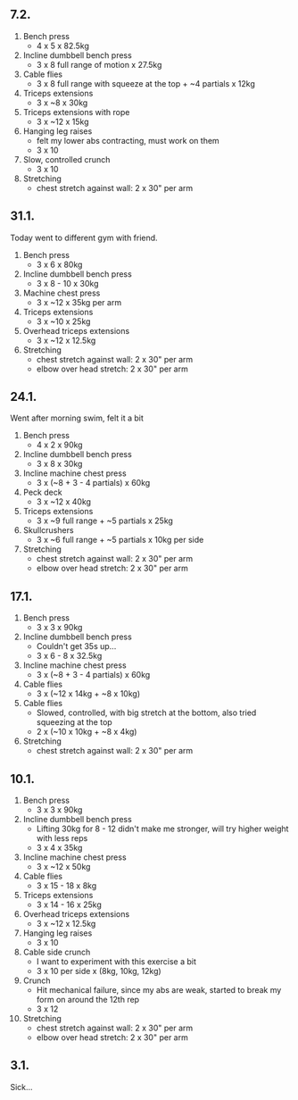 ## 7.2.

1. Bench press
   - 4 x 5 x 82.5kg
2. Incline dumbbell bench press
   - 3 x 8 full range of motion x 27.5kg
3. Cable flies
   - 3 x 8 full range with squeeze at the top + ~4 partials x 12kg
4. Triceps extensions
   - 3 x ~8 x 30kg
5. Triceps extensions with rope
   - 3 x ~12 x 15kg
6. Hanging leg raises
   - felt my lower abs contracting, must work on them
   - 3 x 10
7. Slow, controlled crunch
   - 3 x 10
8. Stretching
   - chest stretch against wall: 2 x 30" per arm

## 31.1.

Today went to different gym with friend.

1. Bench press
   - 3 x 6 x 80kg
2. Incline dumbbell bench press
   - 3 x 8 - 10 x 30kg
3. Machine chest press
   - 3 x ~12 x 35kg per arm
4. Triceps extensions
   - 3 x ~10 x 25kg
5. Overhead triceps extensions
   - 3 x ~12 x 12.5kg
6. Stretching
   - chest stretch against wall: 2 x 30" per arm
   - elbow over head stretch: 2 x 30" per arm

## 24.1.

Went after morning swim, felt it a bit

1. Bench press
   - 4 x 2 x 90kg
2. Incline dumbbell bench press
   - 3 x 8 x 30kg
3. Incline machine chest press
   - 3 x (~8 + 3 - 4 partials) x 60kg
4. Peck deck
   - 3 x ~12 x 40kg
5. Triceps extensions
   - 3 x ~9 full range + ~5 partials x 25kg
6. Skullcrushers
   - 3 x ~6 full range + ~5 partials x 10kg per side
7. Stretching
   - chest stretch against wall: 2 x 30" per arm
   - elbow over head stretch: 2 x 30" per arm

## 17.1.

1. Bench press
   - 3 x 3 x 90kg
2. Incline dumbbell bench press
   - Couldn't get 35s up...
   - 3 x 6 - 8 x 32.5kg
3. Incline machine chest press
   - 3 x (~8 + 3 - 4 partials) x 60kg
4. Cable flies
   - 3 x (~12 x 14kg + ~8 x 10kg)
5. Cable flies
   - Slowed, controlled, with big stretch at the bottom, also tried squeezing
     at the top
   - 2 x (~10 x 10kg + ~8 x 4kg)
6. Stretching
   - chest stretch against wall: 2 x 30" per arm

## 10.1.

1. Bench press
   - 3 x 3 x 90kg
2. Incline dumbbell bench press
   - Lifting 30kg for 8 - 12 didn't make me stronger, will try higher weight
     with less reps
   - 3 x 4 x 35kg
3. Incline machine chest press
   - 3 x ~12 x 50kg
4. Cable flies
   - 3 x 15 - 18 x 8kg
5. Triceps extensions
   - 3 x 14 - 16 x 25kg
6. Overhead triceps extensions
   - 3 x ~12 x 12.5kg
7. Hanging leg raises
   - 3 x 10
8. Cable side crunch
   - I want to experiment with this exercise a bit
   - 3 x 10 per side x (8kg, 10kg, 12kg)
9. Crunch
   - Hit mechanical failure, since my abs are weak, started to break my form
     on around the 12th rep
   - 3 x 12
10. Stretching
    - chest stretch against wall: 2 x 30" per arm
    - elbow over head stretch: 2 x 30" per arm

## 3.1.

Sick...
